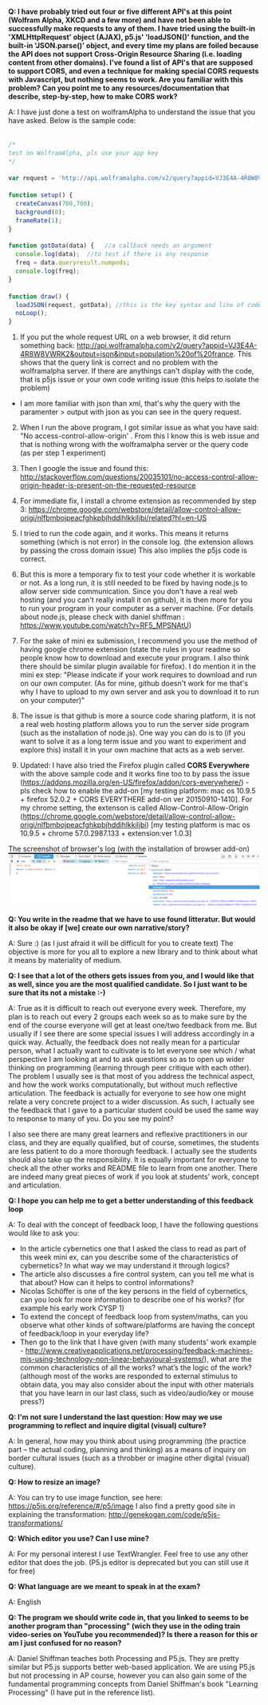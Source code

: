 **Q: I have probably tried out four or five different API's at this point (Wolfram Alpha, XKCD and a few more) and have not been able
to successfully make requests to any of them. I have tried using the built-in 'XMLHttpRequest' object (AJAX), p5.js' 'loadJSON()'
function, and the built-in 'JSON.parse()' object, and every time my plans are foiled because the API does not support Cross-Origin Resource Sharing (i.e. loading content from other domains). I've found a list of API's that are supposed to support CORS, and even
a technique for making special CORS requests with Javascript, but nothing seems to work. Are you familiar with this problem? Can
you point me to any resources/documentation that describe, step-by-step, how to make CORS work?**

A: I have just done a test on wolframAlpha to understand the issue that you have asked. Below is the sample code:

```javascript

/*
test on WolframAlpha, pls use your app key
*/

var request = 'http://api.wolframalpha.com/v2/query?appid=VJ3E4A-4R8W8VWRK2&output=json&input=population%20of%20france';

function setup() {
  createCanvas(700,700);
  background(0);
  frameRate(1);
}

function gotData(data) {   //a callback needs an argument
  console.log(data);  //to test if there is any response
  freq = data.queryresult.numpods;
  console.log(freq);
}

function draw() {
  loadJSON(request, gotData); //this is the key syntax and line of code to make a query request and get a query response
  noLoop();
}

```

1) If you put the whole request URL on a web browser, it did return something back: http://api.wolframalpha.com/v2/query?appid=VJ3E4A-4R8W8VWRK2&output=json&input=population%20of%20france. This shows that the query link is correct and no problem with the wolframalpha server. If there are anythings can't display with the code, that is p5js issue or your own code writing issue (this helps to isolate the problem)

* I am more familiar with json than xml, that's why the query with the paramenter > output with json as you can see in the query request. 

2) When I run the above program, I got similar issue as what you have said: "No access-control-allow-origin' . From this I know this is web issue and that is nothing wrong with the wolframalpha server or the query code (as per step 1 experiment)

3) Then I google the issue and found this: http://stackoverflow.com/questions/20035101/no-access-control-allow-origin-header-is-present-on-the-requested-resource

4) For immediate fix, I install a chrome extension as recommended by step 3: https://chrome.google.com/webstore/detail/allow-control-allow-origi/nlfbmbojpeacfghkpbjhddihlkkiljbi/related?hl=en-US

5) I tried to run the code again, and it works. This means it returns something (which is not error) in the console log. (the extension allows by passing the cross domain issue) This also implies the p5js code is correct.

6) But this is more a temporary fix to test your code whether it is workable or not. As a long run, it is still needed to be fixed by having node.js to allow server side communication. Since you don't have a real web hosting (and you can't really install it on github), it is then more for you to run your program in your computer as a server machine. (For details about node.js, please check with daniel shiffman : https://www.youtube.com/watch?v=RF5_MPSNAtU)

7) For the sake of mini ex submission, I recommend you use the method of having google chrome extension (state the rules in your readme so people know how to download and execute your program. I also think there should be similar plugin available for firefox). I do mention it in the mini ex step: "Please indicate if your work requires to download and run on our own computer. (As for mine, github doesn't work for me that's why I have to upload to my own server and ask you to download it to run on your computer)"

8) The issue is that github is more a source code sharing platform, it is not a real web hosting platform allows you to run the server side program (such as the installation of node.js). One way you can do is to (if you want to solve it as a long term issue and you want to experiment and explore this) install it in your own machine that acts as a web server. 

9) Updated: I have also tried the Firefox plugin called **CORS Everywhere** with the above sample code and it works fine too to by pass the issue (https://addons.mozilla.org/en-US/firefox/addon/cors-everywhere/) - pls check how to enable the add-on [my testing platform: mac os 10.9.5 + firefox 52.0.2 + CORS EVERYTHERE add-on ver 20150910-1410]. For my chrome setting, the extenson is called Allow-Control-Allow-Origin (https://chrome.google.com/webstore/detail/allow-control-allow-origi/nlfbmbojpeacfghkpbjhddihlkkiljbi) [my testing platform is mac os 10.9.5 + chrome 57.0.2987.133 + extension:ver 1.0.3] 

The screenshot of browser's log (with the installation of browser add-on) 
![Browser log with add-on](https://github.com/AUAP/AP2017/blob/master/cross_domain_issue_API.png)

**Q: You write in the readme that we have to use found litteratur. But would it also be okay if [we] create our own narrative/story?**

A: Sure :)  (as I just afraid it will be difficult for you to create text) The objective is more for you all to explore a new library and to think about what it means by materiality of medium. 

**Q: I see that a lot of the others gets issues from you, and I would like that as well, since you are the most qualified candidate. So I just want to be sure that its not a mistake :-)**

A: True as it is difficult to reach out everyone every week. Therefore, my plan is to reach out every 2 groups each week so as to make sure by the end of the course everyone will get at least one/two feedback from me. But usually if I see there are some special issues I will address accordingly in a quick way. Actually, the feedback does not really mean for a particular person, what I actually want to cultivate is to let everyone see which / what perspective I am looking at and to ask questions so as to open up wider thinking on programming (learning through peer critique with each other). The problem I usually see is that most of you address the technical aspect, and how the work works computationally, but without much reflective articulation. The feedback is actually for everyone to see how one might relate a very concrete project to a wider discussion. As such, I actually see the feedback that I gave to a particular student could be used the same way to response to many of you. Do you see my point?

I also see there are many great learners and reflexive practitioners in our class, and they are equally qualified, but of course, sometimes, the students are less patient to do a more thorough feedback. I actually see the students should also take up the responsibility.  It is equally important for everyone to check all the other works and README file to learn from one another. There are indeed many great pieces of work if you look at students’ work, concept and articulation. 

**Q: I hope you can help me to get a better understanding of this feedback loop**

A: To deal with the concept of feedback loop, I have the following questions would like to ask you:

- In the article cybernetics one that I asked the class to read as part of this week mini ex, can you describe some of the characteristics of cybernetics? In what way we may understand it through logics? 
- The article also discusses a fire control system, can you tell me what is that about? How can it helps to control informations? 
- Nicolas Schöffer is one of the key persons in the field of cybernetics, can you look for more information to describe one of his works? (for example his early work CYSP 1)
- To extend the concept of feedback loop from system/maths, can you observe what other kinds of software/platforms are having the concept of feedback/loop in your everyday life? 
- Then go to the link that I have given (with many students' work example - http://www.creativeapplications.net/processing/feedback-machines-mis-using-technology-non-linear-behavioural-systems/), what are the common characteristics of all the works? what’s the logic of the work? (although most of the works are responded to external stimulus to obtain data, you may also consider about the input with other materials that you have learn in our last class, such as video/audio/key or mouse press?)


**Q: I'm not sure I understand the last question: How may we use programming to reflect and inquire digital (visual) culture?**

A: In general, how may you think about using programming (the practice part – the actual coding, planning and thinking) as a means of inquiry on border cultural issues (such as a throbber or imagine other digital (visual) culture).

**Q: How to resize an image?**

A: You can try to use image function, see here: https://p5js.org/reference/#/p5/image
I also find a pretty good site in explaining the transformation: http://genekogan.com/code/p5js-transformations/

**Q: Which editor you use? Can I use mine?**

A: For my personal interest I use TextWrangler. Feel free to use any other editor that does the job. (P5.js editor is deprecated but you can still use it for free)

**Q: What language are we meant to speak in at the exam?**

A: English

**Q: The program we should write code in, that you linked to seems to be another program than "processing" (wich they use in the oding train video-series on YouTube you recommended)? Is there a reason for this or am I just confused for no reason?**

A: Daniel Shiffman teaches both Processing and P5.js. They are pretty similar but P5.js supports better web-based application. We are using P5.js but not processing in AP course, however you can also gain some of the fundamental programming concepts from Daniel Shiffman's book "Learning Processing" (I have put in the reference list).
